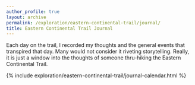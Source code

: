 ```yaml
---
author_profile: true
layout: archive
permalink: /exploration/eastern-continental-trail/journal/
title: Eastern Continental Trail Journal
---
```

Each day on the trail, I recorded my thoughts and the general events that transpired that day. Many would not consider it riveting storytelling. Really, it is just a window into the thoughts of someone thru-hiking the Eastern Continental Trail.

{% include exploration/eastern-continental-trail/journal-calendar.html %}